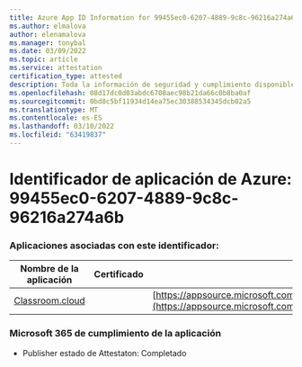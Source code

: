 ```yaml
---
title: Azure App ID Information for 99455ec0-6207-4889-9c8c-96216a274a6b
ms.author: elmalova
author: elenamalova
ms.manager: tonybal
ms.date: 03/09/2022
ms.topic: article
ms.service: attestation
certification_type: attested
description: Toda la información de seguridad y cumplimiento disponible para 99455ec0-6207-4889-9c8c-96216a274a6b.
ms.openlocfilehash: 08d17dc0d03abdc6708aec98b21da66c0b8ba0af
ms.sourcegitcommit: 0bd8c5bf11934d14ea75ec30388534345dcb02a5
ms.translationtype: MT
ms.contentlocale: es-ES
ms.lasthandoff: 03/10/2022
ms.locfileid: "63419837"
---
```

# <a name="azure-app-id-99455ec0-6207-4889-9c8c-96216a274a6b"></a>Identificador de aplicación de Azure: 99455ec0-6207-4889-9c8c-96216a274a6b


### <a name="apps-associated-with-this-id"></a>Aplicaciones asociadas con este identificador:
| **Nombre de la aplicación** | **Certificado** | **Ver en AppSource** |
|--------------|---------------|-----------------------|
| [Classroom.cloud](https://docs.microsoft.com/microsoft-365-app-certification/forward/netsupportltd1595255396224.classroom_cloud) |  | [https://appsource.microsoft.com/product/office/netsupportltd1595255396224.classroom_cloud](https://appsource.microsoft.com/product/office/netsupportltd1595255396224.classroom_cloud) |

### <a name="microsoft-365-app-compliance-status"></a>Microsoft 365 de cumplimiento de la aplicación
- Publisher estado de Attestaton: Completado
